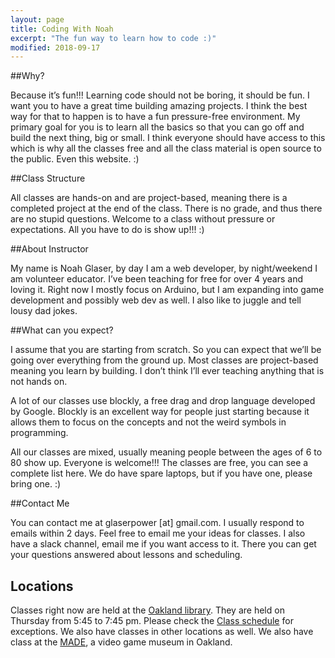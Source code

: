 ```yaml
---
layout: page
title: Coding With Noah
excerpt: "The fun way to learn how to code :)"
modified: 2018-09-17
---
```



##Why?

Because it’s fun!!! Learning code should not be boring, it should be fun. I want you to have a great time building amazing projects. I think the best way for that to happen is to have a fun pressure-free environment. My primary goal for you is to learn all the basics so that you can go off and build the next thing, big or small. I think everyone should have access to this which is why all the classes free and all the class material is open source to the public. Even this website. :)

##Class Structure

All classes are hands-on and are project-based, meaning there is a completed project at the end of the class. There is no grade, and thus there are no stupid questions. Welcome to a class without pressure or expectations. All you have to do is show up!!! :)

##About Instructor

My name is Noah Glaser, by day I am a web developer, by night/weekend I am volunteer educator. I’ve been teaching for free for over 4 years and loving it. Right now I mostly focus on Arduino, but I am expanding into game development and possibly web dev as well. I also like to juggle and tell lousy dad jokes.

##What can you expect?

I assume that you are starting from scratch. So you can expect that we’ll be going over everything from the ground up. Most classes are project-based meaning you learn by building. I don’t think I’ll ever teaching anything that is not hands on.

A lot of our classes use blockly, a free drag and drop language developed by Google. Blockly is an excellent way for people just starting because it allows them to focus on the concepts and not the weird symbols in programming.

All our classes are mixed, usually meaning people between the ages of 6 to 80 show up. Everyone is welcome!!! The classes are free, you can see a complete list here. We do have spare laptops, but if you have one, please bring one. :)

##Contact Me

You can contact me at glaserpower [at] gmail.com. I usually respond to emails within 2 days. Feel free to email me your ideas for classes. I also have a slack channel, email me if you want access to it. There you can get your questions answered about lessons and scheduling.

## Locations

Classes right now are held at the [Oakland library](https://goo.gl/maps/9DUa7Kbgv6w). They are held on Thursday from 5:45 to 7:45 pm. Please check the [Class schedule](class-schedule) for exceptions. We also have classes in other locations as well.  We also have class at the [MADE](http://themade.org), a video game museum in Oakland.



